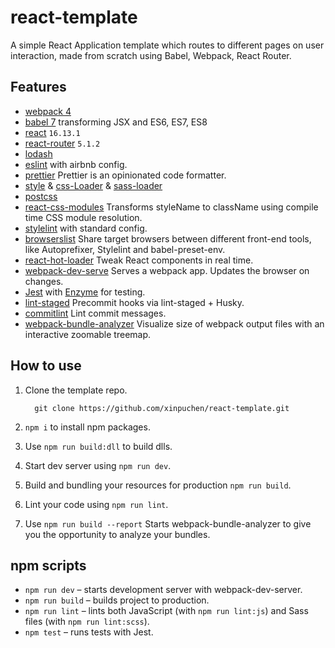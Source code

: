 # react-template

A simple React Application template which routes to different pages on user interaction, made from scratch using Babel, Webpack, React Router.

## Features

- [webpack 4](https://github.com/webpack/webpack)
- [babel 7](https://github.com/babel/babel) transforming JSX and ES6, ES7, ES8
- [react](https://github.com/facebook/react) `16.13.1`
- [react-router](https://reacttraining.com/react-router/) `5.1.2`
- [lodash](https://github.com/lodash/lodash)
- [eslint](https://github.com/eslint/eslint/) with airbnb config.
- [prettier](https://github.com/prettier/prettier) Prettier is an opinionated code formatter.
- [style](https://github.com/webpack-contrib/style-loader) & [css-Loader](https://github.com/webpack-contrib/css-loader) & [sass-loader](https://github.com/webpack-contrib/sass-loader)
- [postcss](https://postcss.org/)
- [react-css-modules](https://github.com/gajus/babel-plugin-react-css-modules) Transforms styleName to className using compile time CSS module resolution.
- [stylelint](https://stylelint.io/) with standard config.
- [browserslist](https://github.com/browserslist/browserslist) Share target browsers between different front-end tools, like Autoprefixer, Stylelint and babel-preset-env.
- [react-hot-loader](https://github.com/gaearon/react-hot-loader) Tweak React components in real time.
- [webpack-dev-serve](https://github.com/webpack/webpack-dev-server) Serves a webpack app. Updates the browser on changes.
- [Jest](https://facebook.github.io/jest/) with [Enzyme](http://airbnb.io/enzyme/) for testing.
- [lint-staged](https://github.com/okonet/lint-staged) Precommit hooks via lint-staged + Husky.
- [commitlint](https://github.com/conventional-changelog/commitlint) Lint commit messages.
- [webpack-bundle-analyzer](https://github.com/webpack-contrib/webpack-bundle-analyzer) Visualize size of webpack output files with an interactive zoomable treemap.

## How to use

1. Clone the template repo.

   ```shell
     git clone https://github.com/xinpuchen/react-template.git
   ```

2. `npm i` to install npm packages.

3. Use `npm run build:dll` to build dlls.

4. Start dev server using `npm run dev`.

5. Build and bundling your resources for production `npm run build`.

6. Lint your code using `npm run lint`.

7. Use `npm run build --report` Starts webpack-bundle-analyzer to give you the opportunity to analyze your bundles.

## npm scripts

- `npm run dev` – starts development server with webpack-dev-server.
- `npm run build` – builds project to production.
- `npm run lint` – lints both JavaScript (with `npm run lint:js`) and Sass files (with `npm run lint:scss`).
- `npm test` – runs tests with Jest.
